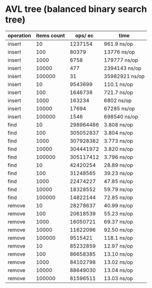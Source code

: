 # AVL tree (balanced binary search tree)

| operation |items count| ops/ ec|time|
|-------------|-----------|-----------|-----------|
| insert | 10 | 1237154 | 961.9 ns/op |
| insert | 100 | 80379 | 13776 ns/op |
| insert | 1000 | 6758 | 179777 ns/op |
| insert | 10000 | 477 | 2394143 ns/op |
| insert | 100000 | 31 | 35982921 ns/op |
| insert | 10 | 9543699 | 110.1 ns/op |
| insert | 100 | 1646738 | 721.7 ns/op |
| insert | 1000 | 163234 | 6802 ns/op |
| insert | 10000 | 17694 | 67285 ns/op |
| insert | 100000 | 1546 | 698540 ns/op |
| find | 10 | 298964486 | 3.808 ns/op |
| find | 100 | 305052837 | 3.804 ns/op |
| find | 1000 | 307928382 | 3.773 ns/op |
| find | 10000 | 304441972 | 3.820 ns/op |
| find | 100000 | 305117412 | 3.796 ns/op |
| find | 10 | 42420254 | 28.89 ns/op |
| find | 100 | 31248565 | 39.23 ns/op |
| find | 1000 | 22474227 | 47.85 ns/op |
| find | 10000 | 18328552 | 59.79 ns/op |
| find | 100000 | 14822144 | 72.85 ns/op |
| remove | 10 | 28278637 | 40.99 ns/op |
| remove | 100 | 20618539 | 55.23 ns/op |
| remove | 1000 | 16050721 | 69.37 ns/op |
| remove | 10000 | 11622096 | 92.50 ns/op |
| remove | 100000 | 9515421 | 118.1 ns/op |
| remove | 10 | 85232859 | 12.97 ns/op |
| remove | 100 | 86658385 | 13.10 ns/op |
| remove | 1000 | 84102798 | 13.02 ns/op |
| remove | 10000 | 88649030 | 13.04 ns/op |
| remove | 100000 | 81596511 | 13.03 ns/op |